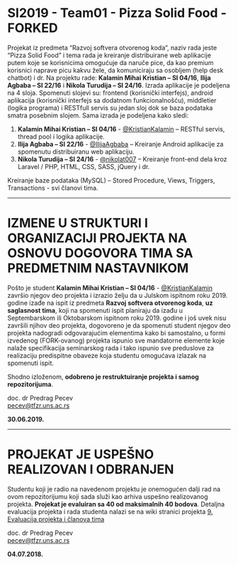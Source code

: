 # SI2019 - Team01 - Pizza Solid Food - FORKED
Projekat iz predmeta “Razvoj softvera otvorenog koda”, naziv rada jeste “Pizza Solid Food”  i tema rada je kreiranje distribuirane web aplikacije putem koje se korisnicima omogućuje da naruče pice, da kao premium korisnici naprave picu kakvu žele, da komuniciraju sa osobljem (help desk chatbot) i dr. Na projektu rade: **Kalamin Mihai Kristian – SI 04/16**, **Ilija Agbaba – SI 22/16** i **Nikola Turudija – SI 24/16**. Izrada aplikacije je podeljena na 4 sloja. Spomenuti slojevi su: frontend (korisnički interfejs), android aplikacija (korisnički interfejs sa dodatnom funkcionalnošću), middletier (logika programa) i RESTfull servis su jedan sloj dok se baza podataka smatra posebnim slojem. Sama izrada je podeljena kako sledi: 
1. **Kalamin Mihai Kristian – SI 04/16** - [@KristianKalamin](https://github.com/KristianKalamin "@KristianKalamin") – RESTful servis, thread pool i logika aplikacije.
2. **Ilija Agbaba – SI 22/16** - [@IlijaAgbaba](https://github.com/IlijaAgbaba "@IlijaAgbaba") – Kreiranje Android aplikacije za spomenutu distribuiranu web aplikaciju.
3. **Nikola Turudija – SI 24/16** - [@nikolat007](https://github.com/nikolat007 "@nikolat007") – Kreiranje front-end dela kroz Laravel / PHP, HTML, CSS, SASS, jQuery i dr.

Kreiranje baze podataka (MySQL) – Stored Procedure, Views, Triggers, Transactions - svi članovi tima.

<hr/>

# IZMENE U STRUKTURI I ORGANIZACIJI PROJEKTA NA OSNOVU DOGOVORA TIMA SA PREDMETNIM NASTAVNIKOM

Pošto je student **Kalamin Mihai Kristian – SI 04/16** - [@KristianKalamin](https://github.com/KristianKalamin "@KristianKalamin") završio njegov deo projekta i izrazio želju da u Julskom ispitnom roku 2019. godine izađe na ispit iz predmeta **Razvoj softvera otvorenog koda**, **uz saglasnost tima**, koji na spomenuti ispit planiraju da izađu u Septembarskom ili Oktobarskom ispitnom roku 2019. godine i još uvek nisu završili njihov deo projekta, dogovoreno je da spomenuti student njegov deo projekta nadogradi odgovarajućim elementima kako bi samostalno, u formi izvedenog (FORK-ovanog) projekta ispunio sve mandatorne elemente koje nalaže specifikacija seminarskog rada i tako ispunio sve preduslove za realizaciju predispitne obaveze koja studentu omogućava izlazak na spomenuti ispit.

Shodno izloženom, **odobreno je restruktuiranje projekta i samog repozitorijuma**.

doc. dr Predrag Pecev <br/>
pecev@tfzr.uns.ac.rs

**30.06.2019.**

<hr/>

# PROJEKAT JE USPEŠNO REALIZOVAN I ODBRANJEN

Studentu koji je radio na navedenom projektu je onemogućen dalji rad na ovom repozitorijumu koji sada služi kao arhiva uspešno realizovanog projekta. **Projekat je evaluiran sa 40 od maksimalnih 40 bodova**. Detaljna evaluacija projekta i rada studenta nalazi se na wiki stranici projekta [9. Evaluacija projekta i članova tima](https://github.com/KristianKalamin/SI2019-Team01-PizzaSolidFood/wiki/9.-Evaluacija-projekta-i-%C4%8Dlanova-tima "9. Evaluacija projekta i članova tima")

doc. dr Predrag Pecev <br/>
pecev@tfzr.uns.ac.rs

**04.07.2018.**


